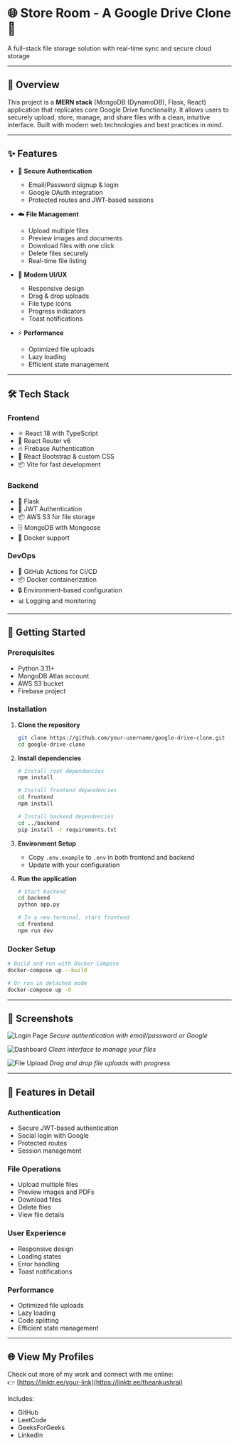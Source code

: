 # 🌐 Store Room - A Google Drive Clone 🚀

A full-stack file storage solution with real-time sync and secure cloud storage

---

## 📖 Overview

This project is a **MERN stack** (MongoDB (DynamoDB), Flask, React) application that replicates core Google Drive functionality. It allows users to securely upload, store, manage, and share files with a clean, intuitive interface. Built with modern web technologies and best practices in mind.

---

## ✨ Features

- 🔐 **Secure Authentication**

  - Email/Password signup & login
  - Google OAuth integration
  - Protected routes and JWT-based sessions

- ☁️ **File Management**

  - Upload multiple files
  - Preview images and documents
  - Download files with one click
  - Delete files securely
  - Real-time file listing

- 🎨 **Modern UI/UX**

  - Responsive design
  - Drag & drop uploads
  - File type icons
  - Progress indicators
  - Toast notifications

- ⚡ **Performance**
  - Optimized file uploads
  - Lazy loading
  - Efficient state management

---

## 🛠️ Tech Stack

### Frontend

- ⚛️ React 18 with TypeScript
- 🔄 React Router v6
- 🔥 Firebase Authentication
- 🎨 React Bootstrap & custom CSS
- 📦 Vite for fast development

### Backend

- 🚀 Flask
- 🔑 JWT Authentication
- 📦 AWS S3 for file storage
- 🗄️ MongoDB with Mongoose
- 🐳 Docker support

### DevOps

- 🔄 GitHub Actions for CI/CD
- 📦 Docker containerization
- 🔒 Environment-based configuration
- 📊 Logging and monitoring

---

## 🚀 Getting Started

### Prerequisites

- Python 3.11+
- MongoDB Atlas account
- AWS S3 bucket
- Firebase project

### Installation

1. **Clone the repository**

   ```bash
   git clone https://github.com/your-username/google-drive-clone.git
   cd google-drive-clone
   ```

2. **Install dependencies**

   ```bash
   # Install root dependencies
   npm install

   # Install frontend dependencies
   cd frontend
   npm install

   # Install backend dependencies
   cd ../backend
   pip install -r requirements.txt
   ```

3. **Environment Setup**

   - Copy `.env.example` to `.env` in both frontend and backend
   - Update with your configuration

4. **Run the application**

   ```bash
   # Start backend
   cd backend
   python app.py

   # In a new terminal, start frontend
   cd frontend
   npm run dev
   ```

### Docker Setup

```bash
# Build and run with Docker Compose
docker-compose up --build

# Or run in detached mode
docker-compose up -d
```

---

## 📸 Screenshots

![Login Page](screenshots/login.png)
_Secure authentication with email/password or Google_

![Dashboard](screenshots/dashboard.png)
_Clean interface to manage your files_

![File Upload](screenshots/upload.png)
_Drag and drop file uploads with progress_

---

## 🎯 Features in Detail

### Authentication

- Secure JWT-based authentication
- Social login with Google
- Protected routes
- Session management

### File Operations

- Upload multiple files
- Preview images and PDFs
- Download files
- Delete files
- View file details

### User Experience

- Responsive design
- Loading states
- Error handling
- Toast notifications

### Performance

- Optimized file uploads
- Lazy loading
- Code splitting
- Efficient state management

---

## 🌐 View My Profiles

Check out more of my work and connect with me online:  
👉 [https://linktr.ee/your-link](https://linktr.ee/theankushrai)

Includes:

- GitHub
- LeetCode
- GeeksForGeeks
- LinkedIn
